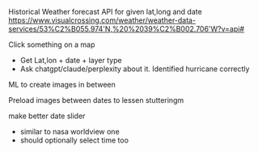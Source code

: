 Historical Weather forecast API for given lat,long and date
https://www.visualcrossing.com/weather/weather-data-services/53%C2%B055.974'N,%20%2039%C2%B002.706'W?v=api#

Click something on a map
- Get Lat,lon + date + layer type
- Ask chatgpt/claude/perplexity about it. Identified hurricane correctly

ML to create images in between

Preload images between dates to lessen stutteringm

make better date slider
- similar to nasa worldview one
- should optionally select time too 